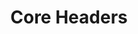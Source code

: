 ---
categories: ["Core Headers", "Placeholders"]
tags: ["test","docs"] 
title: "Core Headers"
linkTitle: "Core Headers"
weight: 2
description: >
  All of the Core's header files. All of the object are in the "Zia" namespace.
---